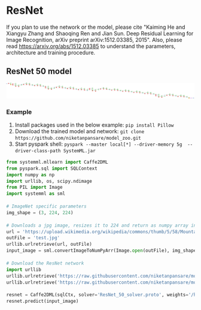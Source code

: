 <!--
{% comment %}
Licensed to the Apache Software Foundation (ASF) under one or more
contributor license agreements.  See the NOTICE file distributed with
this work for additional information regarding copyright ownership.
The ASF licenses this file to you under the Apache License, Version 2.0
(the "License"); you may not use this file except in compliance with
the License.  You may obtain a copy of the License at

http://www.apache.org/licenses/LICENSE-2.0

Unless required by applicable law or agreed to in writing, software
distributed under the License is distributed on an "AS IS" BASIS,
WITHOUT WARRANTIES OR CONDITIONS OF ANY KIND, either express or implied.
See the License for the specific language governing permissions and
limitations under the License.
{% endcomment %}
-->

# ResNet

If you plan to use the network or the model, please cite "Kaiming He and Xiangyu Zhang and Shaoqing Ren and Jian Sun. Deep Residual Learning for Image Recognition, arXiv preprint arXiv:1512.03385, 2015". Also, please read https://arxiv.org/abs/1512.03385 to understand the parameters, architecture and training procedure.

## ResNet 50 model

![ResNet 50 network](ResNet_50_network.png)

### Example

  1. Install packages used in the below example: `pip install Pillow`
  2. Download the trained model and network: `git clone https://github.com/niketanpansare/model_zoo.git`
  3. Start pyspark shell: `pyspark --master local[*] --driver-memory 5g  --driver-class-path SystemML.jar`

```python
from systemml.mllearn import Caffe2DML
from pyspark.sql import SQLContext
import numpy as np
import urllib, os, scipy.ndimage
from PIL import Image
import systemml as sml

# ImageNet specific parameters
img_shape = (3, 224, 224)

# Downloads a jpg image, resizes it to 224 and return as numpy array in N X CHW format
url = 'https://upload.wikimedia.org/wikipedia/commons/thumb/5/58/MountainLion.jpg/312px-MountainLion.jpg'
outFile = 'test.jpg'
urllib.urlretrieve(url, outFile)
input_image = sml.convertImageToNumPyArr(Image.open(outFile), img_shape=img_shape)

# Download the ResNet network
import urllib
urllib.urlretrieve('https://raw.githubusercontent.com/niketanpansare/model_zoo/master/caffe/vision/resnet/ilsvrc12/ResNet_50_network.proto', 'ResNet_50_network.proto')
urllib.urlretrieve('https://raw.githubusercontent.com/niketanpansare/model_zoo/master/caffe/vision/resnet/ilsvrc12/ResNet_50_solver.proto', 'ResNet_50_solver.proto')

resnet = Caffe2DML(sqlCtx, solver='ResNet_50_solver.proto', weights='/home/biuser/model_zoo/caffe/vision/resnet/ilsvrc12/ResNet_50_pretrained_weights').set(input_shape=img_shape)
resnet.predict(input_image)
```
